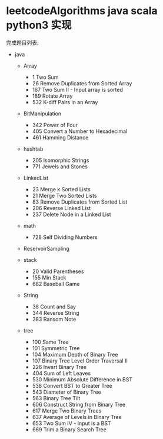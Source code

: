 # leetcodeAlgorithms  java scala python3 实现
完成题目列表:

- java
    - Array
        - 1 Two Sum
        - 26    Remove Duplicates from Sorted Array   
        - 167   Two Sum II - Input array is sorted  
        - 189   Rotate Array 
        - 532   K-diff Pairs in an Array  
    - BitManipulation
        - 342   Power of Four
        - 405   Convert a Number to Hexadecimal
        - 461   Hamming Distance
    - hashtab
        - 205   Isomorphic Strings
        - 771   Jewels and Stones 
    - LinkedList
        - 23   Merge k Sorted Lists
        - 21    Merge Two Sorted Lists  
        - 83    Remove Duplicates from Sorted List 
        - 206   Reverse Linked List   
        - 237   Delete Node in a Linked List 
    - math
        - 728   Self Dividing Numbers 
        
    - ReservoirSampling
    - stack
        - 20    Valid Parentheses
        - 155   Min Stack
        - 682   Baseball Game
    - String
        - 38    Count and Say
        - 344   Reverse String  
        - 383   Ransom Note  
    - tree
        - 100   Same Tree 
        - 101   Symmetric Tree 
        - 104   Maximum Depth of Binary Tree
        - 107   Binary Tree Level Order Traversal II 
        - 226   Invert Binary Tree   
        - 404	Sum of Left Leaves  
        - 530   Minimum Absolute Difference in BST
        - 538   Convert BST to Greater Tree
        - 543   Diameter of Binary Tree
        - 563	Binary Tree Tilt        
        - 606   Construct String from Binary Tree    
        - 617   Merge Two Binary Trees
        - 637   Average of Levels in Binary Tree 
        - 653   Two Sum IV - Input is a BST    
        - 669   Trim a Binary Search Tree  
